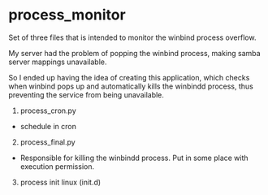 # process_monitor

Set of three files that is intended to monitor the winbind process overflow.

My server had the problem of popping the winbind process, making samba server mappings unavailable.

So I ended up having the idea of creating this application, which checks when winbind pops up and automatically kills the winbindd process, thus preventing the service from being unavailable.


1. process_cron.py

* schedule in cron

2. process_final.py

* Responsible for killing the winbindd process. Put in some place with execution permission.

3. process
init linux (init.d)
